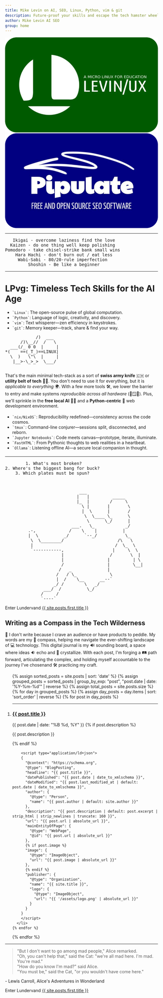 ```yaml
---
title: Mike Levin on AI, SEO, Linux, Python, vim & git
description: Future-proof your skills and escape the tech hamster wheel with Linux, Python, vim & git (LPvg) including NixOS, Jupyter, FastHTML and an AI stack to resist obsolescence.
author: Mike Levin AI SEO
group: home
---
```


<div class="logo-container">
    <div class="logo-item">
        <a href="/levinux/">
            <img src="/assets/logo/Levinux.PNG" alt="Levinux Logo - Linux-based educational operating system for beginners" />
        </a>
    </div>
    <div class="logo-item">
        <a href="/pipulate/">
            <img src="/assets/logo/Pipulate.PNG" alt="Pipulate Logo - Open source SEO software for data-driven marketing" />
        </a>
    </div>
</div>

---

<div class="wisdom">
<pre>
   Ikigai - overcome laziness find the love
  Kaizen - do one thing well keep polishing
Pomodoro - take chisel-strike bank small wins
    Hara Hachi - don't burn out / eat less
     Wabi-Sabi - 80/20-rule imperfection
         Shoshin - Be like a beginner
</pre>
</div>

---

# LPvg: Timeless Tech Skills for the AI Age

<div class="lpvg-container">
  <div class="lpvg-list">
    <ul>
      <li><code class="language-plaintext highlighter-rouge">`Linux`</code>: The open-source pulse of global computation.</li>
      <li><code class="language-plaintext highlighter-rouge">`Python`</code>: Language of logic, creativity, and discovery.</li>
      <li><code class="language-plaintext highlighter-rouge">`vim`</code>: Text whisperer—zen efficiency in keystrokes.</li>
      <li><code class="language-plaintext highlighter-rouge">`git`</code>: Memory keeper—track, share & find your way.</li>
    </ul>
  </div>
  <div class="lpvg-ascii">
    <pre>
            /)  ___
      /)\__//  /   \
  ___(/_ 0 0  |     |
*(    ==(_T_)==LINUX|
  \  )   \"\  |     |
   |__>-\_>_>  \___/
    </pre>
  </div>
</div>

That's the main minimal tech-stack as a sort of **swiss army knife** 🇨🇭 or **utility belt of tech** 🦸‍♂️. You don't need to use it for everything, but it is *applicable to everything* 🌍. With a few more tools 🛠️, we lower the barrier to entry and make systems *reproducible across all hardware* (️🍎🪟🐧). Plus, we'll sprinkle in the **free local AI** 🤖🧠 and a **Python-centric** 🐍 web development environment.

<div style="margin-top: 2vw; margin-bottom: 2vw;">
  <ul>
    <li><code class="language-plaintext highlighter-rouge">`nix/NixOS`</code>: Reproducibility redefined—consistency across the code cosmos.</li>
    <li><code class="language-plaintext highlighter-rouge">`tmux`</code>: Command-line conjurer—sessions split, disconnected, and reborn.</li>
    <li><code class="language-plaintext highlighter-rouge">`Jupyter Notebooks`</code>: Code meets canvas—prototype, iterate, illuminate.</li>
    <li><code class="language-plaintext highlighter-rouge">`FastHTML`</code>: From Pythonic thoughts to web realities in a heartbeat.</li>
    <li><code class="language-plaintext highlighter-rouge">`Ollama`</code>: Listening offline AI—a secure local companion in thought.</li>
  </ul>
</div>

---

<div class="wisdom">
<pre>
        1. What's most broken?
2. Where's the biggest bang for buck?
    3. Which plates must be spun?
</pre>
</div>

<br />

<div class="ascii-alice">
<pre>
                             ___
                            |   |         _____
                            |_  |        /     \
                              \ |       |       \
                              |  \      |       /
                               \  \____ \_      \
                                \      \_/      |
                          ___.   \_            _/
         .-,             /    \    |          |
         |  \          _/      `--_/           \_
          \  \________/                     /\   \
          |                                /  \_  \
          `-----------,                   |     \  \
                      |                  /       \  |
                      |                 |         | \
                      /                 |         \__|
                     /   _              |
                    /   / \_             \
                    |  /    \__      __--`
                   _/ /        \   _/
               ___/  /          \_/
              /     /
              `----`
</pre>
</div>

<div class="next-post">
  <div class="previous-post placeholder"></div>
  <div class="next-post">
    <span class="nav-label">Enter Lundervand</span>
    <a href="{{ site.posts.first.url | relative_url }}">
      <span>{{ site.posts.first.title }}</span>
    </a>
  </div>
</div>

## Writing as a Compass in the Tech Wilderness

📝 I don't write because I crave an audience or have products to peddle. My words are my 🧭 compass, helping me navigate the ever-shifting landscape of 💻 technology. This digital journal is my 🔊 sounding board, a space where ideas 🔉 echo and 💎 crystallize. With each post, I'm forging a 🛤️ path forward, articulating the complex, and holding myself accountable to the journey I've chosen&#151;and 🛠️ practicing my craft.

<ol reversed>
  {% assign sorted_posts = site.posts | sort: 'date' %}
  {% assign grouped_posts = sorted_posts | group_by_exp: "post", "post.date | date: '%Y-%m-%d'" | reverse %}
  {% assign total_posts = site.posts.size %}
  {% for day in grouped_posts %}
    {% assign day_posts = day.items | sort: 'sort_order' | reverse %}
    {% for post in day_posts %}
      <li value="{{ total_posts | minus: forloop.index0 }}"><hr />
        <h3><a href="{{ post.url }}" class="arrow-link">{{ post.title }}</a></h3>
        <span class="post-date">{{ post.date | date: "%B %d, %Y" }}</span>
        {% if post.description %}
          <p>{{ post.description }}</p>
        {% endif %}
        
        <script type="application/ld+json">
        {
          "@context": "https://schema.org",
          "@type": "BlogPosting",
          "headline": "{{ post.title }}",
          "datePublished": "{{ post.date | date_to_xmlschema }}",
          "dateModified": "{{ post.last_modified_at | default: post.date | date_to_xmlschema }}",
          "author": {
            "@type": "Person",
            "name": "{{ post.author | default: site.author }}"
          },
          "description": "{{ post.description | default: post.excerpt | strip_html | strip_newlines | truncate: 160 }}",
          "url": "{{ post.url | absolute_url }}",
          "mainEntityOfPage": {
            "@type": "WebPage",
            "@id": "{{ post.url | absolute_url }}"
          },
          {% if post.image %}
          "image": {
            "@type": "ImageObject",
            "url": "{{ post.image | absolute_url }}"
          },
          {% endif %}
          "publisher": {
            "@type": "Organization",
            "name": "{{ site.title }}",
            "logo": {
              "@type": "ImageObject",
              "url": "{{ '/assets/logo.png' | absolute_url }}"
            }
          }
        }
        </script>
      </li>
    {% endfor %}
  {% endfor %}
</ol>

---

<div class="alice-quote">
  <blockquote>
    "But I don't want to go among mad people," Alice remarked.  <br />
    "Oh, you can't help that," said the Cat: "we're all mad here. I'm mad. You're mad."  <br />
    "How do you know I'm mad?" said Alice.  <br />  
    "You must be," said the Cat, "or you wouldn't have come here."  
  </blockquote>
  <p class="quote-attribution">- Lewis Carroll, Alice's Adventures in Wonderland</p>
</div>

<div class="post-navigation">
  <div class="previous-post placeholder"></div>
  <div class="next-post">
    <span class="nav-label">Enter Lundervand</span>
    <a href="{{ site.posts.first.url | relative_url }}">
      <span>{{ site.posts.first.title }}</span>
    </a>
  </div>
</div>
